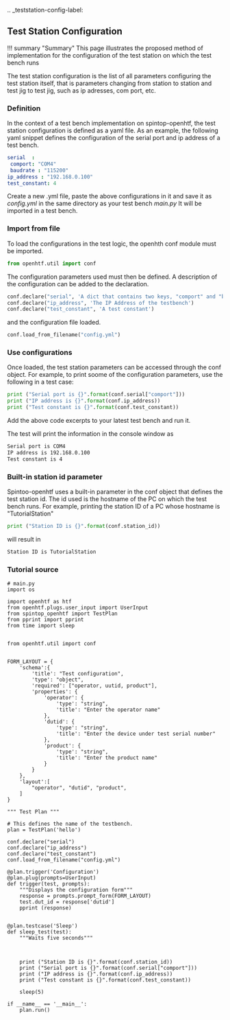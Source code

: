 .. _teststation-config-label:

## Test Station Configuration

!!! summary "Summary"
    This page illustrates the proposed method of implementation for the configuration of the test station on which the test bench runs

The test station configuration is the list of all parameters configuring the test station itself, that is parameters changing from station to station and test jig to test jig, such as ip adresses, com port, etc. 

### Definition

In the context of a test bench implementation on spintop-openhtf, the test station configuration is defined as a yaml file. As an example, the following yaml snippet defines the configuration of the serial port and ip address of a test bench.

```yaml
serial  :
 comport: "COM4"
 baudrate : "115200"
ip_address : "192.168.0.100"
test_constant: 4
```

Create a new .yml file, paste the above configurations in it and save it as *config.yml* in the same directory as your test bench *main.py* It will be imported in a test bench.


### Import from file
To load the configurations in the test logic, the openhth conf module must be imported. 

```python
from openhtf.util import conf
```

The configuration parameters used must then be defined. A description of the configuration can be added to the declaration.

```python
conf.declare("serial", 'A dict that contains two keys, "comport" and "baudrate"')
conf.declare("ip_address", 'The IP Address of the testbench')
conf.declare("test_constant", 'A test constant')
```

and the configuration file loaded.


```python
conf.load_from_filename("config.yml")
```
### Use configurations

Once loaded, the test station parameters can be accessed through the conf object. For example, to print soome of the configuration parameters, use the following in a test case:

```python
print ("Serial port is {}".format(conf.serial["comport"]))
print ("IP address is {}".format(conf.ip_address))
print ("Test constant is {}".format(conf.test_constant))
```

Add the above code excerpts to your latest test bench and run it.

The test will print the information in the console window as 
```bat
Serial port is COM4
IP address is 192.168.0.100
Test constant is 4
```

### Built-in station id parameter

Spintoo-openhtf uses a built-in parameter in the conf object that defines the test station id. The id used is the hostname of the PC on which the test bench runs. For example, printing the station ID of a PC whose hostname is "TutorialStation"

```python
print ("Station ID is {}".format(conf.station_id))
```

will result in 

```bat
Station ID is TutorialStation
```


### Tutorial source
```
# main.py
import os

import openhtf as htf
from openhtf.plugs.user_input import UserInput
from spintop_openhtf import TestPlan
from pprint import pprint
from time import sleep


from openhtf.util import conf


FORM_LAYOUT = {
    'schema':{
        'title': "Test configuration",
        'type': "object",
        'required': ["operator, uutid, product"],
        'properties': {
            'operator': {
                'type': "string", 
                'title': "Enter the operator name"
            },
            'dutid': {
                'type': "string", 
                'title': "Enter the device under test serial number"
            },
            'product': {
                'type': "string", 
                'title': "Enter the product name"
            }
        }
    },
    'layout':[
        "operator", "dutid", "product",
    ]
}

""" Test Plan """

# This defines the name of the testbench.
plan = TestPlan('hello')

conf.declare("serial")
conf.declare("ip_address")
conf.declare("test_constant")
conf.load_from_filename("config.yml")

@plan.trigger('Configuration')
@plan.plug(prompts=UserInput)
def trigger(test, prompts):
    """Displays the configuration form"""
    response = prompts.prompt_form(FORM_LAYOUT)
    test.dut_id = response['dutid']
    pprint (response)
    
    
@plan.testcase('Sleep')
def sleep_test(test):
    """Waits five seconds"""
    
    

    print ("Station ID is {}".format(conf.station_id))
    print ("Serial port is {}".format(conf.serial["comport"]))
    print ("IP address is {}".format(conf.ip_address))
    print ("Test constant is {}".format(conf.test_constant))
    
    sleep(5)
    
if __name__ == '__main__':
    plan.run()

```